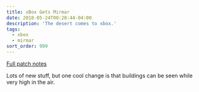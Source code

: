 ```yaml
---
title: xBox Gets Mirmar
date: 2018-05-24T00:28:44-04:00
description: 'The desert comes to xbox.'
tags:
  - xbox
  - mirmar
sort_order: 999
---
```

[Full patch notes](https://forums.playbattlegrounds.com/topic/242318-xbox-game-preview-may-update/)

Lots of new stuff, but one cool change is that buildings can be seen while very
high in the air.
